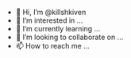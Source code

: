 - 👋 Hi, I’m @killshkiven
- 👀 I’m interested in ...
- 🌱 I’m currently learning ...
- 💞️ I’m looking to collaborate on ...
- 📫 How to reach me ...

<!---
killshkiven/killshkiven is a ✨ special ✨ repository because its `README.md` (this file) appears on your GitHub profile.
You can click the Preview link to take a look at your changes.
--->
